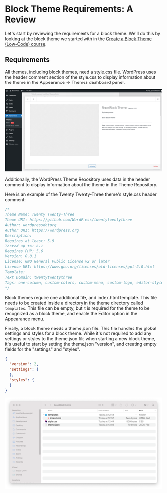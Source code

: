 # Block Theme Requirements: A Review

Let's start by reviewing the requirements for a block theme. We'll do this by looking at the block theme we started with in the [Create a Block Theme (Low-Code) course](https://learn.wordpress.org/create-a-block-theme/).

## Requirements



All themes, including block themes, need a style.css file. WordPress uses the header comment section of the style.css to display information about the theme in the Appearance -> Themes dashboard panel. 

![Theme Information](/images/module-01/base-block-theme-01.png)

Additionally, the WordPress Theme Repository uses data in the header comment to display information about the theme in the Theme Repository.

Here is an example of the Twenty Twenty-Three theme's style.css header comment:

```css
/*
Theme Name: Twenty Twenty-Three
Theme URI: https://github.com/WordPress/twentytwentythree
Author: wordpressdotorg
Author URI: https://wordpress.org
Description:
Requires at least: 5.9
Tested up to: 6.1
Requires PHP: 5.6
Version: 0.0.1
License: GNU General Public License v2 or later
License URI: https://www.gnu.org/licenses/old-licenses/gpl-2.0.html
Template:
Text Domain: twentytwentythree
Tags: one-column, custom-colors, custom-menu, custom-logo, editor-style, featured-images, full-site-editing, rtl-language-support, theme-options, threaded-comments, translation-ready, wide-blocks
*/
```

Block themes require one additional file, and index.html template. This file needs to be created inside a directory in the theme directory called `templates`. This file can be empty, but it is required for the theme to be recognized as a block theme, and enable the Editor option in the Appearance menu.

Finally, a block theme needs a theme.json file. This file handles the global settings and styles for a block theme. While it's not required to add any settings or styles to the theme.json file when starting a new block theme, it's useful to start by setting the theme.json "version", and creating empty fields for the "settings" and "styles".

```json
{
  "version": 2,
  "settings": {
  },
  "styles": {
  }
}
```

![Minimum Theme Requirements](/images/module-01/directory-structure.png)